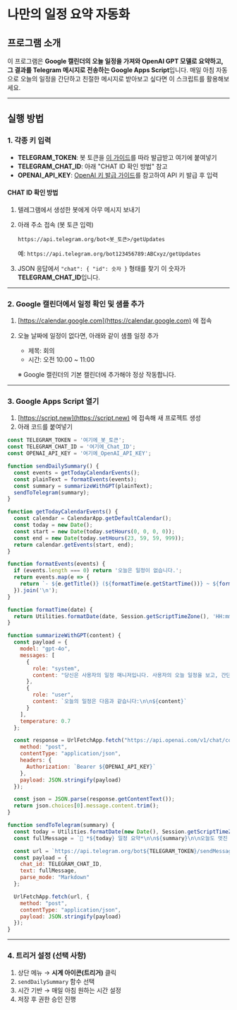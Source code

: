 # 나만의 일정 요약 자동화

## 프로그램 소개

이 프로그램은 **Google 캘린더의 오늘 일정을 가져와 OpenAI GPT 모델로 요약하고, 그 결과를 Telegram 메시지로 전송하는 Google Apps Script**입니다.
매일 아침 자동으로 오늘의 일정을 간단하고 친절한 메시지로 받아보고 싶다면 이 스크립트를 활용해보세요.

---

## 실행 방법

### 1. 각종 키 입력

* **TELEGRAM\_TOKEN**: 봇 토큰을 [이 가이드](https://github.com/dabidstudio/dabidstudio_guides/blob/main/get_telegram_token.md)를 따라 발급받고 여기에 붙여넣기
* **TELEGRAM\_CHAT\_ID**: 아래 "CHAT ID 확인 방법" 참고
* **OPENAI\_API\_KEY**: [OpenAI 키 발급 가이드](https://github.com/dabidstudio/dabidstudio_guides/blob/main/get-openai-api-key.md)를 참고하여 API 키 발급 후 입력

#### CHAT ID 확인 방법

1. 텔레그램에서 생성한 봇에게 아무 메시지 보내기

2. 아래 주소 접속 (봇 토큰 입력)

   ```
   https://api.telegram.org/bot<봇_토큰>/getUpdates
   ```

   예: `https://api.telegram.org/bot123456789:ABCxyz/getUpdates`

3. JSON 응답에서 `"chat": { "id": 숫자 }` 형태를 찾기
   이 숫자가 **TELEGRAM\_CHAT\_ID**입니다.

---

### 2. Google 캘린더에서 일정 확인 및 샘플 추가

1. [https://calendar.google.com](https://calendar.google.com) 에 접속
2. 오늘 날짜에 일정이 없다면, 아래와 같이 샘플 일정 추가

   * 제목: 회의
   * 시간: 오전 10:00 \~ 11:00

   ※ Google 캘린더의 기본 캘린더에 추가해야 정상 작동합니다.

---

### 3. Google Apps Script 열기

1. [https://script.new](https://script.new) 에 접속해 새 프로젝트 생성
2. 아래 코드를 붙여넣기

```javascript
const TELEGRAM_TOKEN = '여기에_봇_토큰';
const TELEGRAM_CHAT_ID = '여기에_Chat_ID';
const OPENAI_API_KEY = '여기에_OpenAI_API_KEY';

function sendDailySummary() {
  const events = getTodayCalendarEvents();
  const plainText = formatEvents(events);
  const summary = summarizeWithGPT(plainText);
  sendToTelegram(summary);
}

function getTodayCalendarEvents() {
  const calendar = CalendarApp.getDefaultCalendar();
  const today = new Date();
  const start = new Date(today.setHours(0, 0, 0, 0));
  const end = new Date(today.setHours(23, 59, 59, 999));
  return calendar.getEvents(start, end);
}

function formatEvents(events) {
  if (events.length === 0) return '오늘은 일정이 없습니다.';
  return events.map(e => {
    return `- ${e.getTitle()} (${formatTime(e.getStartTime())} ~ ${formatTime(e.getEndTime())})`;
  }).join('\n');
}

function formatTime(date) {
  return Utilities.formatDate(date, Session.getScriptTimeZone(), 'HH:mm');
}

function summarizeWithGPT(content) {
  const payload = {
    model: "gpt-4o",
    messages: [
      {
        role: "system",
        content: "당신은 사용자의 일정 매니저입니다. 사용자의 오늘 일정을 보고, 간단하고 친절하게 하루를 준비할 수 있도록 응원 메시지도 함께 요약해주세요."
      },
      {
        role: "user",
        content: `오늘의 일정은 다음과 같습니다:\n\n${content}`
      }
    ],
    temperature: 0.7
  };

  const response = UrlFetchApp.fetch("https://api.openai.com/v1/chat/completions", {
    method: "post",
    contentType: "application/json",
    headers: {
      Authorization: `Bearer ${OPENAI_API_KEY}`
    },
    payload: JSON.stringify(payload)
  });

  const json = JSON.parse(response.getContentText());
  return json.choices[0].message.content.trim();
}

function sendToTelegram(summary) {
  const today = Utilities.formatDate(new Date(), Session.getScriptTimeZone(), 'yyyy년 M월 d일 (E)');
  const fullMessage = `📅 *${today} 일정 요약*\n\n${summary}\n\n오늘도 멋진 하루 보내세요!`;

  const url = `https://api.telegram.org/bot${TELEGRAM_TOKEN}/sendMessage`;
  const payload = {
    chat_id: TELEGRAM_CHAT_ID,
    text: fullMessage,
    parse_mode: "Markdown"
  };

  UrlFetchApp.fetch(url, {
    method: "post",
    contentType: "application/json",
    payload: JSON.stringify(payload)
  });
}
```

---

### 4. 트리거 설정 (선택 사항)

1. 상단 메뉴 → **시계 아이콘(트리거)** 클릭
2. `sendDailySummary` 함수 선택
3. 시간 기반 → 매일 아침 원하는 시간 설정
4. 저장 후 권한 승인 진행


